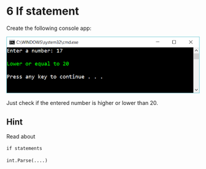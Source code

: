 ﻿# 6 If statement 

Create the following console app:

![](picture.png)

Just check if the entered number is higher or lower than 20.

## Hint

Read about

    if statements

    int.Parse(....)

    